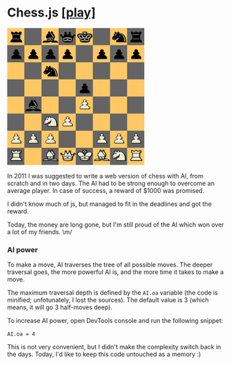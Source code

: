 # Chess.js [[play]](https://aslushnikov.github.io/chess/)

![chess.js](/screenshot.png?raw=true "Chess.js")

In 2011 I was suggested to write a web version of chess with AI, from scratch and in two days.
The AI had to be strong enough to overcome an average player. 
In case of success, a reward of $1000 was promised.

I didn't know much of js, but managed to fit in the deadlines and got the reward.

Today, the money are long gone, but I'm still proud of the AI which won over
a lot of my friends. \m/

### AI power

To make a move, AI traverses the tree of all possible moves. The deeper traversal goes,
the more powerful AI is, and the more time it takes to make a move.

The maximum traversal depth is defined by the `AI.oa` variable (the code is minified; unfotunately, I lost
the sources). The default value is 3 (which means, it will go 3 half-moves deep).

To increase AI power, open DevTools console and run the following snippet:
```
AI.oa = 4
```

This is not very convenient, but I didn't make the complexity switch back in the days. Today, I'd like to keep this code untouched as a memory :)
